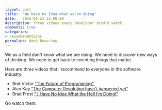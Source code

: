 ```yaml
---
layout: post
title:  "We have no Idea what we're doing"
date:   2016-01-21 22:00:00
description: Three videos every Developer should watch.
comments: true
categories:
- recommendations
permalink: dont-know-how
---
```


We as a field don't know what we are doing. We need to discover new ways of thinking. We need to get back to inventing things that matter.
 
Here are three videos that I recommend to everyone in the software industry:

- Bret Victor ["The Future of Programming"](https://www.youtube.com/watch?v=8pTEmbeENF4)
- Alan Kay ["The Computer Revolution hasn't happened yet"](https://www.youtube.com/watch?v=oKg1hTOQXoY)
- Brad Frost [" I Have No Idea What the Hell I'm Doing!"](https://www.youtube.com/watch?v=A00mHGb8nvo)
 
Go watch them. 
